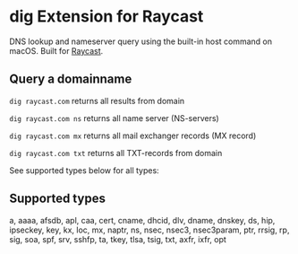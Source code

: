 # dig Extension for Raycast

DNS lookup and nameserver query using the built-in host command on macOS. Built for [Raycast](https://raycast.com).

## Query a domainname
`dig raycast.com` returns all results from domain

`dig raycast.com ns` returns all name server (NS-servers)

`dig raycast.com mx` returns all mail exchanger records (MX record) 

`dig raycast.com txt` returns all TXT-records from domain

See supported types below for all types:

## Supported types

a, aaaa, afsdb, apl, caa, cert, cname, dhcid, dlv, dname, dnskey, ds,
hip, ipseckey, key, kx, loc, mx, naptr, ns, nsec, nsec3, nsec3param,
ptr, rrsig, rp, sig, soa, spf, srv, sshfp, ta, tkey, tlsa, tsig, txt,
axfr, ixfr, opt
